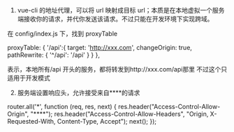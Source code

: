 1. vue-cli 的地址代理，可以将 url 映射成目标 url；本质是在本地虚拟一个服务端接收你的请求，并代你发送该请求。不过只能在开发环境下实现跨域。

在 config/index.js 下，找到 proxyTable

proxyTable: {
'/api':{
target: 'http://xxx.com',
changeOrigin: true,
pathRewrite: {
'^/api': '/api'
}
}
},

表示，本地所有/api 开头的服务，都将转发到http://xxx.com/api那里
不过这个只适用于开发模式

2. 服务端设置响应头，允许接受来自\*\*\*\*的请求

router.all('\*', function (req, res, next) {
res.header("Access-Control-Allow-Origin", "\*\*\*\*");
res.header("Access-Control-Allow-Headers", "Origin, X-Requested-With, Content-Type, Accept");
next();
});
